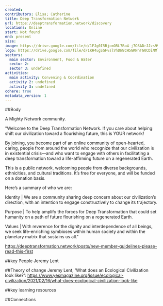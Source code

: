 ```yaml
---
created:
contributors: Elisa; Catherine
title: Deep Transformation Network
url: https://deeptransformation.network/discovery
locations: Online
start: Not found
end: present
size: 
image: https://drive.google.com/file/d/1FJg0I5RjcmORL7Bo4-j7O3ADrJJzs99h/view?usp=drive_link
logo: https://drive.google.com/file/d/1KH4ugSGFvslVhDWBCH5GKNnTG0CDiNMl/view?usp=drive_link
sectors:
  main sector: Environment, Food & Water
  sector 2: 
  sector 3: undefined
activities: 
  main activity: Convening & Coordination
  activity 2: undefined
  activity 3: undefined
cohere: true
metadata_version: 1
---
```



##Body

A Mighty Network community.

"Welcome to the Deep Transformation Network. If you care about helping shift our civilization toward a flourishing future, this is YOUR network!

By joining, you become part of an online community of open-hearted, caring, people from around the world who recognize that our civilization is in existential crisis—and who want to engage with others in facilitating a deep transformation toward a life-affirming future on a regenerated Earth.

This is a public network, welcoming people from diverse backgrounds, ethnicities, and cultural traditions. It’s free for everyone, and will be funded on a donation basis.

Here’s a summary of who we are:

Identity | We are a community sharing deep concern about our civilization’s direction, with an intention to engage constructively to change its trajectory.

Purpose | To help amplify the forces for Deep Transformation that could set humanity on a path of future flourishing on a regenerated Earth.

Values | With reverence for the dignity and interdependence of all beings, we seek life-enriching symbioses within human society and within the planetary matrix that sustains us all."

https://deeptransformation.network/posts/new-member-guidelines-please-read-this-first


##key People
Jeremy Lent

##Theory of change
Jeremy Lent, 'What does an Ecological Civilization look like?': https://www.yesmagazine.org/issue/ecological-civilization/2021/02/16/what-does-ecological-civilization-look-like 

##key learning resources


##Connections


